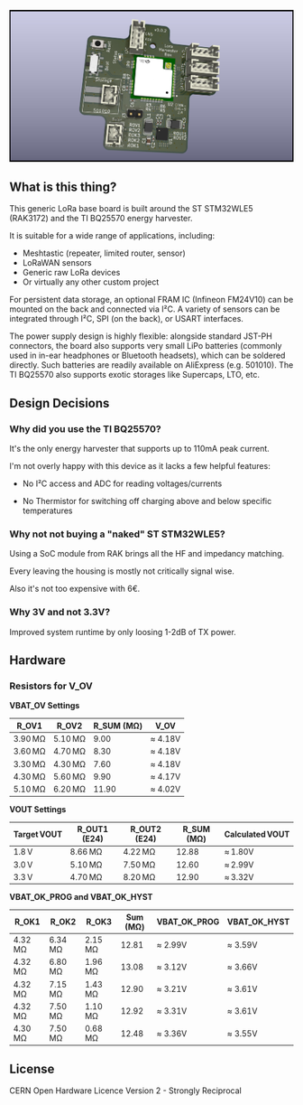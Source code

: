 ![MeshtasticRouterNode](docs/LoraHarvesterBox.jpg)

## What is this thing?

This generic LoRa base board is built around the ST STM32WLE5 (RAK3172) and the TI BQ25570 energy harvester.

It is suitable for a wide range of applications, including:

- Meshtastic (repeater, limited router, sensor)
- LoRaWAN sensors
- Generic raw LoRa devices
- Or virtually any other custom project

For persistent data storage, an optional FRAM IC (Infineon FM24V10) can be mounted on the back and connected via I²C. A variety of sensors can be integrated through I²C, SPI (on the back), or USART interfaces.

The power supply design is highly flexible: alongside standard JST-PH connectors, the board also supports very small LiPo batteries (commonly used in in-ear headphones or Bluetooth headsets), which can be soldered directly. Such batteries are readily available on AliExpress (e.g. 501010). The TI BQ25570 also supports exotic storages like Supercaps, LTO, etc.


## Design Decisions

### Why did you use the TI BQ25570?

It's the only energy harvester that supports up to 110mA peak current.

I'm not overly happy with this device as it lacks a few helpful features:

 - No I²C access and ADC for reading voltages/currents

 - No Thermistor for switching off charging above and below specific temperatures

 
### Why not not buying a "naked" ST STM32WLE5? 

Using a SoC module from RAK brings all the HF and impedancy matching. 

Every leaving the housing is mostly not critically signal wise.

Also it's not too expensive with 6€.

### Why 3V and not 3.3V?

Improved system runtime by only loosing 1-2dB of TX power.

## Hardware

### Resistors for V_OV

**VBAT_OV Settings**

| R_OV1 | R_OV2 | R_SUM (MΩ) | V_OV |
|-------------|-------------|------------|-----------|
| 3.90 MΩ     | 5.10 MΩ     | 9.00       | ≈ 4.18V   |
| 3.60 MΩ     | 4.70 MΩ     | 8.30       | ≈ 4.18V   |
| 3.30 MΩ     | 4.30 MΩ     | 7.60       | ≈ 4.18V   |
| 4.30 MΩ     | 5.60 MΩ     | 9.90       | ≈ 4.17V   |
| 5.10 MΩ     | 6.20 MΩ     | 11.90      | ≈ 4.02V   |


**VOUT Settings**

| Target VOUT | R_OUT1 (E24) | R_OUT2 (E24) | R_SUM (MΩ) | Calculated VOUT |
|-------------|--------------|--------------|------------|-----------------|
| 1.8 V       | 8.66 MΩ       | 4.22 MΩ       | 12.88      | ≈ 1.80V        |
| 3.0 V       | 5.10 MΩ       | 7.50 MΩ       | 12.60      | ≈ 2.99V        |
| 3.3 V       | 4.70 MΩ       | 8.20 MΩ       | 12.90      | ≈ 3.32V        |



**VBAT_OK_PROG and VBAT_OK_HYST**

| R_OK1  | R_OK2 | R_OK3 | Sum (MΩ) | VBAT_OK_PROG | VBAT_OK_HYST |
|-------------|-------------|-------------|----------|------------------|------------------|
| 4.32 MΩ     | 6.34 MΩ     | 2.15 MΩ     | 12.81    | ≈ 2.99V           | ≈ 3.59V           |
| 4.32 MΩ     | 6.80 MΩ     | 1.96 MΩ     | 13.08    | ≈ 3.12V           | ≈ 3.66V           |
| 4.32 MΩ     | 7.15 MΩ     | 1.43 MΩ     | 12.90    | ≈ 3.21V           | ≈ 3.61V           |
| 4.32 MΩ     | 7.50 MΩ     | 1.10 MΩ     | 12.92    | ≈ 3.31V           | ≈ 3.61V           |
| 4.30 MΩ     | 7.50 MΩ     | 0.68 MΩ     | 12.48    | ≈ 3.36V           | ≈ 3.55V           |

## License

CERN Open Hardware Licence Version 2 - Strongly Reciprocal 

